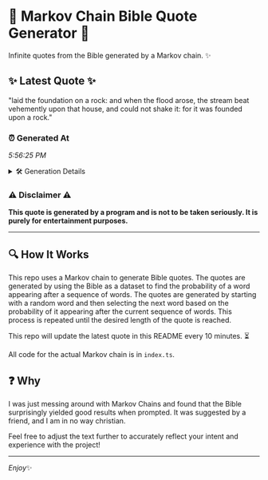 # 📖 Markov Chain Bible Quote Generator 📖

Infinite quotes from the Bible generated by a Markov chain. ✨

## ✨ Latest Quote ✨
"laid the foundation on a rock: and when the flood arose, the stream beat vehemently upon that house, and could not shake it: for it was founded upon a rock."

### ⏰ Generated At
*5:56:25 PM*

<details>
    <summary>🛠️ Generation Details</summary>
    <p>
        <strong>🌱 Seed:</strong> laid<br>
        <strong>🔄 Iterations:</strong> 29<br>
        <strong>📜 Context History:</strong><br>[ laid ]: the<br>[ laid, the ]: foundation<br>[ laid, the, foundation ]: on<br>[ laid, the, foundation, on ]: a<br>[ laid, the, foundation, on, a ]: rock:<br>[ laid, the, foundation, on, a, rock: ]: and<br>[ the, foundation, on, a, rock:, and ]: when<br>[ foundation, on, a, rock:, and, when ]: the<br>[ on, a, rock:, and, when, the ]: flood<br>[ a, rock:, and, when, the, flood ]: arose,<br>[ rock:, and, when, the, flood, arose, ]: the<br>[ and, when, the, flood, arose,, the ]: stream<br>[ when, the, flood, arose,, the, stream ]: beat<br>[ the, flood, arose,, the, stream, beat ]: vehemently<br>[ flood, arose,, the, stream, beat, vehemently ]: upon<br>[ arose,, the, stream, beat, vehemently, upon ]: that<br>[ the, stream, beat, vehemently, upon, that ]: house,<br>[ stream, beat, vehemently, upon, that, house, ]: and<br>[ beat, vehemently, upon, that, house,, and ]: could<br>[ vehemently, upon, that, house,, and, could ]: not<br>[ upon, that, house,, and, could, not ]: shake<br>[ that, house,, and, could, not, shake ]: it:<br>[ house,, and, could, not, shake, it: ]: for<br>[ and, could, not, shake, it:, for ]: it<br>[ could, not, shake, it:, for, it ]: was<br>[ not, shake, it:, for, it, was ]: founded<br>[ shake, it:, for, it, was, founded ]: upon<br>[ it:, for, it, was, founded, upon ]: a<br>[ for, it, was, founded, upon, a ]: rock.<br>
    </p>
</details>

### ⚠️ Disclaimer ⚠️
**This quote is generated by a program and is not to be taken seriously. It is purely for entertainment purposes.**

---

## 🔍 How It Works

This repo uses a Markov chain to generate Bible quotes. The quotes are generated by using the Bible as a dataset to find the probability of a word appearing after a sequence of words. The quotes are generated by starting with a random word and then selecting the next word based on the probability of it appearing after the current sequence of words. This process is repeated until the desired length of the quote is reached.

This repo will update the latest quote in this README every 10 minutes. ⏳

All code for the actual Markov chain is in `index.ts`.

## ❓ Why

I was just messing around with Markov Chains and found that the Bible surprisingly yielded good results when prompted. 
It was suggested by a friend, and I am in no way christian.

Feel free to adjust the text further to accurately reflect your intent and experience with the project!

---

*Enjoy*✨
